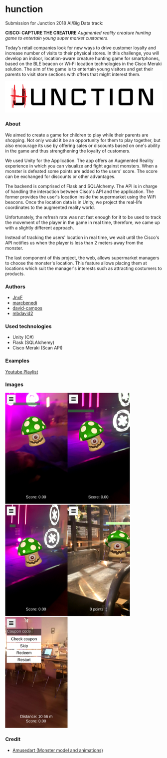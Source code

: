 # hunction

Submission for Junction 2018 AI/Big Data track: 

**CISCO: CAPTURE THE CREATURE**
*Augmented reality creature hunting game to entertain young super market customers.*

Today’s retail companies look for new ways to drive customer loyalty and increase number of visits to their physical stores. In this challenge, you will develop an indoor, location-aware creature hunting game for smartphones, based on the BLE beacon or Wi-Fi location technologies in the Cisco Meraki solution. The aim of the game is to entertain young visitors and get their parents to visit store sections with offers that might interest them.

<img src="imatges/hunction.png">

### About

We aimed to create a game for children to play while their parents are shopping. Not only would it be an opportunity for them to play together, but also encourage its use by offering sales or discounts based on one's ability in the game and thus strengthening the loyalty of customers. 

We used Unity for the Application.  The app offers an Augmented Reality experience in which you can visualize and fight against monsters. When a monster is defeated some points are added to the users' score. The score can be exchanged for discounts or other advantages. 

The backend is comprised of Flask and SQLAlchemy. The API is in charge of handling the interaction between Cisco's API and the application. The former provides the user's location inside the supermarket using the WiFi beacons. Once the location data is in Unity, we project the real-life coordinates to the augmented reality world. 

Unfortunately, the refresh rate was not fast enough for it to be used to track the movement of the player in the game in real time, therefore, we came up with a slightly different approach.

Instead of tracking the users' location in real time, we wait until the Cisco's API notifies us when the player is less than 2 meters away from the monster.

The last component of this project, the web, allows supermarket managers to choose the monster's location. This feature allows placing them at locations which suit the manager's interests such as attracting costumers to products.  

### Authors

* [JnxF](https://github.com/JnxF)
* [marcbenedi](https://github.com/marcbenedi)
* [david-campos](https://github.com/david-campos)
* [mbdavid2](https://github.com/mbdavid2)

### Used technologies

* Unity (C#)
* Flask (SQLAlchemy)
* Cisco Meraki (Scan API)

### Examples

[Youtube Playlist](https://www.youtube.com/playlist?list=PLQzDx9j9ch_J-bQLoZ6g0KFGLq-_zPBJy)

### Images

<img src="imatges/junc1.jpg" width="200px"><img src="imatges/junc2.jpg" width="200px">
<img src="imatges/junc3.jpg" width="200px"><img src="imatges/junc4.jpg" width="200px">
<img src="imatges/junc 5.jpg" width="200px">

### Credit

* [Amusedart (Monster model and animations)](https://assetstore.unity.com/packages/3d/characters/creatures/fantasy-mushroom-mon-115406)